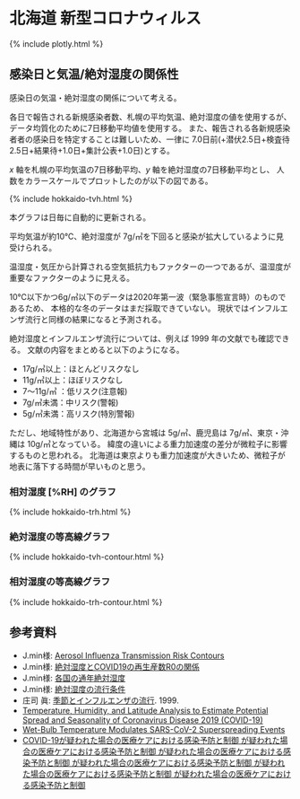 # 北海道 新型コロナウィルス

{% include plotly.html %}

## 感染日と気温/絶対湿度の関係性

感染日の気温・絶対湿度の関係について考える。

各日で報告される新規感染者数、札幌の平均気温、絶対湿度の値を使用するが、
データ均質化のために7日移動平均値を使用する。
また、報告される各新規感染者者の感染日を特定することは難しいため、一律に
7.0日前(+潜伏2.5日+検査待2.5日+結果待+1.0日+集計公表+1.0日)とする。

$x$ 軸を札幌の平均気温の7日移動平均、$y$ 軸を絶対湿度の7日移動平均とし、
人数をカラースケールでプロットしたのが以下の図である。

{% include hokkaido-tvh.html %}

本グラフは日毎に自動的に更新される。

平均気温が約10℃、絶対湿度が 7g/㎥を下回ると感染が拡大しているように見受けられる。

温湿度・気圧から計算される空気抵抗力もファクターの一つであるが、温湿度が重要なファクターのように見える。

10℃以下かつ6g/㎥以下のデータは2020年第一波（緊急事態宣言時）のものであるため、
本格的な冬のデータはまだ採取できていない。
現状ではインフルエンザ流行と同様の結果になると予測される。

絶対湿度とインフルエンザ流行については、例えば 1999 年の文献でも確認できる。
文献の内容をまとめると以下のようになる。

* 17g/㎥以上：ほとんどリスクなし
* 11g/㎥以上：ほぼリスクなし
* 7～11g/㎥ ：低リスク(注意報)
*  7g/㎥未満：中リスク(警報)
*  5g/㎥未満：高リスク(特別警報)

ただし、地域特性があり、北海道から宮城は 5g/㎥、鹿児島は 7g/㎥、東京・沖縄は 10g/㎥となっている。
緯度の違いによる重力加速度の差分が微粒子に影響するものと思われる。
北海道は東京よりも重力加速度が大きいため、微粒子が地表に落下する時間が早いものと思う。

### 相対湿度 [%RH] のグラフ

{% include hokkaido-trh.html %}

### 絶対湿度の等高線グラフ

{% include hokkaido-tvh-contour.html %}

### 相対湿度の等高線グラフ

{% include hokkaido-trh-contour.html %}


## 参考資料

* J.min様: [Aerosol Influenza Transmission Risk Contours](https://twitter.com/Jmin123456789/status/1322731083641712641)
* J.min様: [絶対湿度とCOVID19の再生産数R0の関係](https://twitter.com/Jmin123456789/status/1322594498895962112)
* J.min様: [各国の通年絶対湿度](https://twitter.com/Jmin123456789/status/1315690033135845382)
* J.min様: [絶対湿度の流行条件](https://twitter.com/Jmin123456789/status/1315682303796940805)
* 庄司 眞: [季節とインフルエンザの流行](https://www.niph.go.jp/journal/data/48-4/199948040003.pdf). 1999.
* [Temperature, Humidity, and Latitude Analysis to Estimate Potential Spread and Seasonality of Coronavirus Disease 2019 (COVID-19)](https://jamanetwork.com/journals/jamanetworkopen/fullarticle/2767010)
* [Wet-Bulb Temperature Modulates SARS-CoV-2 Superspreading Events](https://www.researchgate.net/publication/344819638_Wet-Bulb_Temperature_Modulates_SARS-CoV-2_Superspreading_Events)
* [COVID-19が疑われた場合の医療ケアにおける感染予防と制御 が疑われた場合の医療ケアにおける感染予防と制御 が疑われた場合の医療ケアにおける感染予防と制御 が疑われた場合の医療ケアにおける感染予防と制御 が疑われた場合の医療ケアにおける感染予防と制御 が疑われた場合の医療ケアにおける感染予防と制御](https://extranet.who.int/kobe_centre/sites/default/files/translations/20200319_JA_IPC_Healthcare.pdf)
